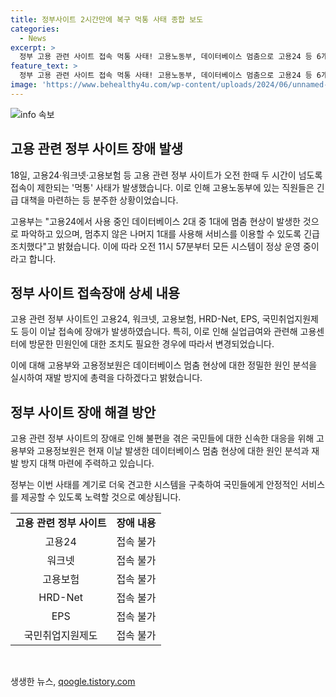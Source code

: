```yaml
---
title: 정부사이트 2시간만에 복구 먹통 사태 종합 보도
categories:
  - News
excerpt: >
  정부 고용 관련 사이트 접속 먹통 사태! 고용노동부, 데이터베이스 멈춤으로 고용24 등 6개 사이트 2시간 이상 접속 제한. 고용부는 데이터베이스 1대 멈춤으로 긴급 조치 후 정상 운영. 중부 집중호우와 무관한 사태로 확인. 고용취업 통합사이트 고용24 등 영향. 고용부, 정밀한 원인 분석 후 재발 방지에 최선.
feature_text: >
  정부 고용 관련 사이트 접속 먹통 사태! 고용노동부, 데이터베이스 멈춤으로 고용24 등 6개 사이트 2시간 이상 접속 제한. 고용부는 데이터베이스 1대 멈춤으로 긴급 조치 후 정상 운영. 중부 집중호우와 무관한 사태로 확인. 고용취업 통합사이트 고용24 등 영향. 고용부, 정밀한 원인 분석 후 재발 방지에 최선.
image: 'https://www.behealthy4u.com/wp-content/uploads/2024/06/unnamed-file.png'
---
```


<p><img src="https://www.behealthy4u.com/wp-content/uploads/2024/06/unnamed-file.png" alt="info 속보" /></p>

<h2 data-ke-size="size26">고용 관련 정부 사이트 장애 발생</h2>

<p>18일, 고용24·워크넷·고용보험 등 고용 관련 정부 사이트가 오전 한때 두 시간이 넘도록 접속이 제한되는 '먹통' 사태가 발생했습니다. 이로 인해 고용노동부에 있는 직원들은 긴급 대책을 마련하는 등 분주한 상황이었습니다.</p>

<p data-ke-size="size16">고용부는 "고용24에서 사용 중인 데이터베이스 2대 중 1대에 멈춤 현상이 발생한 것으로 파악하고 있으며, 멈추지 않은 나머지 1대를 사용해 서비스를 이용할 수 있도록 긴급 조치했다"고 밝혔습니다. 이에 따라 오전 11시 57분부터 모든 시스템이 정상 운영 중이라고 합니다.</p>

<h2 data-ke-size="size26">정부 사이트 접속장애 상세 내용</h2>

<p>고용 관련 정부 사이트인 고용24, 워크넷, 고용보험, HRD-Net, EPS, 국민취업지원제도 등이 이날 접속에 장애가 발생하였습니다. 특히, 이로 인해 실업급여와 관련해 고용센터에 방문한 민원인에 대한 조치도 필요한 경우에 따라서 변경되었습니다.</p>

<p data-ke-size="size16">이에 대해 고용부와 고용정보원은 데이터베이스 멈춤 현상에 대한 정밀한 원인 분석을 실시하여 재발 방지에 총력을 다하겠다고 밝혔습니다.</p>

<h2 data-ke-size="size26">정부 사이트 장애 해결 방안</h2>

<p>고용 관련 정부 사이트의 장애로 인해 불편을 겪은 국민들에 대한 신속한 대응을 위해 고용부와 고용정보원은 현재 이날 발생한 데이터베이스 멈춤 현상에 대한 원인 분석과 재발 방지 대책 마련에 주력하고 있습니다.</p>

<p data-ke-size="size16">정부는 이번 사태를 계기로 더욱 견고한 시스템을 구축하여 국민들에게 안정적인 서비스를 제공할 수 있도록 노력할 것으로 예상됩니다.</p>

<table>
  <tr>
    <td style="text-align: center; height: 17px;"><b>고용 관련 정부 사이트</b></td>
    <td style="text-align: center; height: 17px;"><b>장애 내용</b></td>
  </tr>
  <tr>
    <td style="text-align: center; height: 17px;">고용24</td>
    <td style="text-align: center; height: 17px;">접속 불가</td>
  </tr>
  <tr>
    <td style="text-align: center; height: 17px;">워크넷</td>
    <td style="text-align: center; height: 17px;">접속 불가</td>
  </tr>
  <tr>
    <td style="text-align: center; height: 17px;">고용보험</td>
    <td style="text-align: center; height: 17px;">접속 불가</td>
  </tr>
  <tr>
    <td style="text-align: center; height: 17px;">HRD-Net</td>
    <td style="text-align: center; height: 17px;">접속 불가</td>
  </tr>
  <tr>
    <td style="text-align: center; height: 17px;">EPS</td>
    <td style="text-align: center; height: 17px;">접속 불가</td>
  </tr>
  <tr>
    <td style="text-align: center; height: 17px;">국민취업지원제도</td>
    <td style="text-align: center; height: 17px;">접속 불가</td>
  </tr>
</table>

<p data-ke-size="size16">&nbsp;</p>
생생한 뉴스, <a href="https://qoogle.tistory.com" rel="dofollow">qoogle.tistory.com</a>


